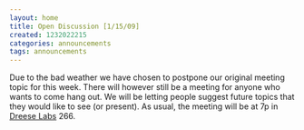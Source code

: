 ```yaml
---
layout: home
title: Open Discussion [1/15/09]
created: 1232022215
categories: announcements
tags: announcements
---
```

Due to the bad weather we have chosen to postpone our original meeting topic for this week. There will however still be a meeting for anyone who wants to come hang out. We will be letting people suggest future topics that they would like to see (or present). As usual, the meeting will be at 7p in [Dreese Labs](http://www.osu.edu/map/building.php?building=279) 266.
